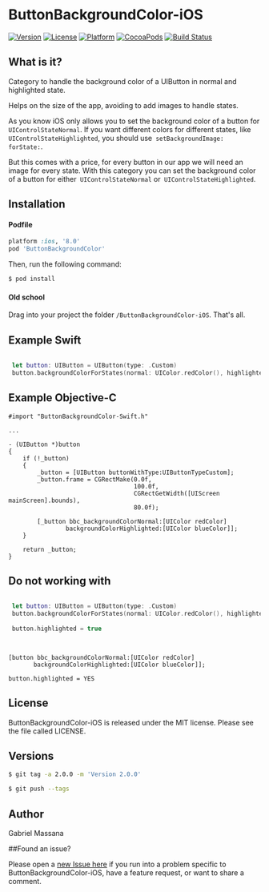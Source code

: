 # ButtonBackgroundColor-iOS

[![Version](https://img.shields.io/cocoapods/v/ButtonBackgroundColor.svg?style=flat-square)](http://cocoapods.org/pods/ButtonBackgroundColor)
[![License](https://img.shields.io/cocoapods/l/ButtonBackgroundColor.svg?style=flat-square)](http://cocoapods.org/pods/ButtonBackgroundColor)
[![Platform](https://img.shields.io/cocoapods/p/ButtonBackgroundColor.svg?style=flat-square)](http://cocoapods.org/pods/ButtonBackgroundColor)
[![CocoaPods](https://img.shields.io/cocoapods/metrics/doc-percent/ButtonBackgroundColor.svg?style=flat-square)](http://cocoapods.org/pods/ButtonBackgroundColor)
[![Build Status](https://img.shields.io/travis/GabrielMassana/ButtonBackgroundColor-iOS/master.svg?style=flat-square)](https://travis-ci.org/GabrielMassana/ButtonBackgroundColor-iOS)

##   What is it?

Category to handle the background color of a UIButton in normal and highlighted state.

Helps on the size of the app, avoiding to add images to handle states.

As you know iOS only allows you to set the background color of a button for``` UIControlStateNormal```. If you want different colors for different states, like``` UIControlStateHighlighted```, you should use``` setBackgroundImage: forState:```.

But this comes with a price, for every button in our app we will need an image for every state. With this category you can set the background color of a button for either``` UIControlStateNormal``` or``` UIControlStateHighlighted```.

## Installation

#### Podfile

```ruby
platform :ios, '8.0'
pod 'ButtonBackgroundColor'
```

Then, run the following command:

```bash
$ pod install
```

#### Old school

Drag into your project the folder `/ButtonBackgroundColor-iOS`. That's all.

## Example Swift

```swift

 let button: UIButton = UIButton(type: .Custom)
 button.backgroundColorForStates(normal: UIColor.redColor(), highlighted: UIColor.blueColor())
```

## Example Objective-C

```objc
#import "ButtonBackgroundColor-Swift.h"

...

- (UIButton *)button
{
    if (!_button)
    {
        _button = [UIButton buttonWithType:UIButtonTypeCustom];
        _button.frame = CGRectMake(0.0f,
                                   100.0f,
                                   CGRectGetWidth([UIScreen mainScreen].bounds),
                                   80.0f);
        
        [_button bbc_backgroundColorNormal:[UIColor redColor]
                backgroundColorHighlighted:[UIColor blueColor]];
    }
    
    return _button;
}
```

## Do not working with

```swift

 let button: UIButton = UIButton(type: .Custom)
 button.backgroundColorForStates(normal: UIColor.redColor(), highlighted: UIColor.blueColor())
 
 button.highlighted = true
 
```

```objc

[button bbc_backgroundColorNormal:[UIColor redColor]
       backgroundColorHighlighted:[UIColor blueColor]];

button.highlighted = YES
```

## License

ButtonBackgroundColor-iOS is released under the MIT license. Please see the file called LICENSE.

## Versions

```bash
$ git tag -a 2.0.0 -m 'Version 2.0.0'

$ git push --tags
```

## Author

Gabriel Massana

##Found an issue?

Please open a [new Issue here](https://github.com/GabrielMassana/ButtonBackgroundColor-iOS/issues/new) if you run into a problem specific to ButtonBackgroundColor-iOS, have a feature request, or want to share a comment.


